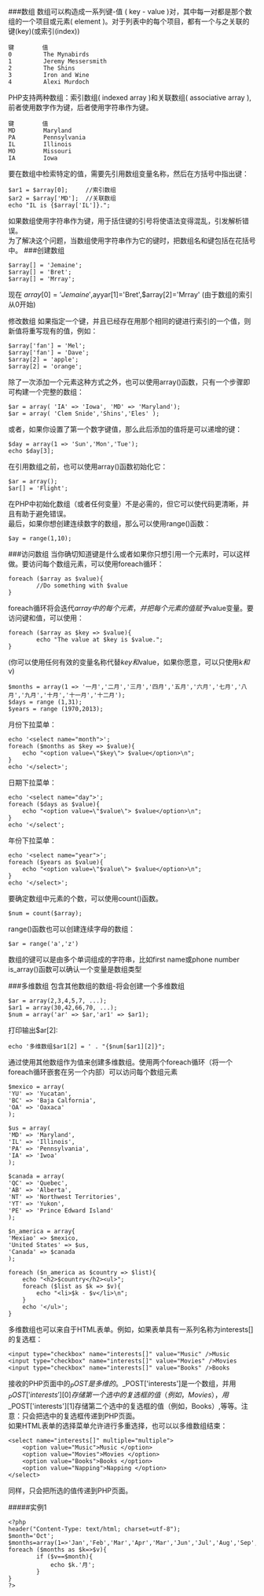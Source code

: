 ###数组
数组可以构造成一系列键-值 ( key - value )对，其中每一对都是那个数组的一个项目或元素( element )。对于列表中的每个项目，都有一个与之关联的键(key)(或索引(index))

    键        值
    0         The Mynabirds
    1         Jeremy Messersmith
    2         The Shins
    3         Iron and Wine
    4         Alexi Murdoch

PHP支持两种数组：索引数组( indexed array )和关联数组( associative array ),前者使用数字作为键，后者使用字符串作为键。

    键        值
    MD        Maryland
    PA        Pennsylvania
    IL        Illinois
    MO        Missouri
    IA        Iowa

要在数组中检索特定的值，需要先引用数组变量名称，然后在方括号中指出键：

    $ar1 = $array[0];     //索引数组
    $ar2 = $array['MD'];  //关联数组
    echo "IL is {$array['IL']}.";

如果数组使用字符串作为键，用于括住键的引号将使语法变得混乱，引发解析错误。    
为了解决这个问题，当数组使用字符串作为它的键时，把数组名和键包括在花括号中。
###创建数组

    $array[] = 'Jemaine';
    $array[] = 'Bret';
    $array[] = 'Mrray';

现在 $array[0]='Jemaine',$ayyar[1]='Bret',$array[2]='Mrray' (由于数组的索引从0开始)

修改数组
如果指定一个键，并且已经存在用那个相同的键进行索引的一个值，则新值将重写现有的值，例如：

    $array['fan'] = 'Mel';
	$array['fan'] = 'Dave';
	$array[2] = 'apple';
	$array[2] = 'orange';

除了一次添加一个元素这种方式之外，也可以使用array()函数，只有一个步骤即可构建一个完整的数组：

	$ar = array( 'IA' => 'Iowa', 'MD' => 'Maryland');
	$ar = array( 'Clem Snide','Shins','Eles' );

或者，如果你设置了第一个数字键值，那么此后添加的值将是可以递增的键：

	$day = array(1 => 'Sun','Mon','Tue');
	echo $day[3];

在引用数组之前，也可以使用array()函数初始化它：

	$ar = array();
	$ar[] = 'Flight';

在PHP中初始化数组（或者任何变量）不是必需的，但它可以使代码更清晰，并且有助于避免错误。            
最后，如果你想创建连续数字的数组，那么可以使用range()函数：        

	$ay = range(1,10);

###访问数组
当你确切知道键是什么或者如果你只想引用一个元素时，可以这样做。要访问每个数组元素，可以使用foreach循环：

	foreach ($array as $value){
			//Do something with $value
	}
foreach循环将会迭代$array中的每个元素，并把每个元素的值赋予$value变量。要访问键和值，可以使用：

	foreach ($array as $key => $value){
			echo "The value at $key is $value.";
	}

(你可以使用任何有效的变量名称代替$key和$value，如果你愿意，可以只使用$k和$v)

	$months = array(1 => '一月','二月','三月','四月','五月','六月','七月','八月','九月','十月','十一月','十二月');
	$days = range (1,31);
	$years = range (1970,2013);
	
月份下拉菜单：
	
	echo '<select name="month">';
	foreach ($months as $key => $value){
		echo "<option value=\"$key\"> $value</option>\n";
	}
	echo '</select>';
	
日期下拉菜单：
	
	echo '<select name="day">';
	foreach ($days as $value){
		echo "<option value=\"$value\"> $value</option>\n";
	}
	echo '</select';
	
年份下拉菜单：
	
	echo '<select name="year">';
	foreach ($years as $value){
		echo "<option value=\"$value\"> $value</option>\n";
	}
	echo '</select>';

要确定数组中元素的个数，可以使用count()函数。

	$num = count($array);

range()函数也可以创建连续字母的数组：

	$ar = range('a','z')

数组的键可以是由多个单词组成的字符串，比如first name或phone number
is_array()函数可以确认一个变量是数组类型

###多维数组
包含其他数组的数组-将会创建一个多维数组

	$ar = array(2,3,4,5,7, ...);
	$ar1 = array(30,42,66,70, ...);
	$num = array('ar' => $ar,'ar1' => $ar1);

打印输出$ar[2]:

	echo '多维数组$ar1[2] = ' . "{$num[$ar1][2]}";
	
通过使用其他数组作为值来创建多维数组。使用两个foreach循环（将一个foreach循环嵌套在另一个内部）可以访问每个数组元素

	$mexico = array(
	'YU' => 'Yucatan',
	'BC' => 'Baja Calfornia',
	'OA' => 'Oaxaca'
	);
	
	$us = array(
	'MD' => 'Maryland',
	'IL' => 'Illinois',
	'PA' => 'Pennsylvania',
	'IA' => 'Iwoa'
	);
	
	$canada = array(
	'QC' => 'Quebec',
	'AB' => 'Alberta',
	'NT' => 'Northwest Territories',
	'YT' => 'Yukon',
	'PE' => 'Prince Edward Island'
	);
	
	$n_america = array{
	'Mexiao' => $mexico,
	'United States' => $us,
	'Canada' => $canada
	);
	
	foreach ($n_america as $country => $list){
		echo "<h2>$country</h2><ul>";
		foreach ($list as $k => $v){
			echo "<li>$k - $v</li>\n";
		}
		echo '</ul>';
	}

多维数组也可以来自于HTML表单。例如，如果表单具有一系列名称为interests[]的复选框：

	<input type="checkbox" name="interests[]" value="Music" />Music
	<input type="checkbox" name="interests[]" value="Movies" />Movies
	<input type="checkbox" name="interests[]" value="Books" />Books
	
接收的PHP页面中的$_POST是多维的。$_POST['interests']是一个数组，并用$_POST['interests'][0]存储第一个选中的复选框的值（例如，Movies），用$_POST['interests'][1]存储第二个选中的复选框的值（例如，Books）,等等。注意：只会把选中的复选框传递到PHP页面。    
如果HTML表单的选择菜单允许进行多重选择，也可以以多维数组结束：

	<select name="interests[]" multiple="multiple">
		<option value="Music">Music </option>
		<option value="Movies">Movies </option>
		<option value="Books">Books </option>
		<option value="Napping">Napping </option>
	</select>

同样，只会把所选的值传递到PHP页面。


#####实例1

	<?php
	header("Content-Type: text/html; charset=utf-8");
	$month='Oct';
	$months=array(1=>'Jan','Feb','Mar','Apr','Mar','Jun','Jul','Aug','Sep','Oct','Nov','Dec','NULL');
	foreach ($months as $k=>$v){		
			if ($v==$month){
				echo $k.'月';
			}
	}
	?>

